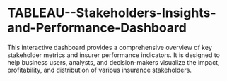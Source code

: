 # TABLEAU--Stakeholders-Insights-and-Performance-Dashboard
This interactive dashboard provides a comprehensive overview of key stakeholder metrics and insurer performance indicators. It is designed to help business users, analysts, and decision-makers visualize the impact, profitability, and distribution of various insurance stakeholders.
